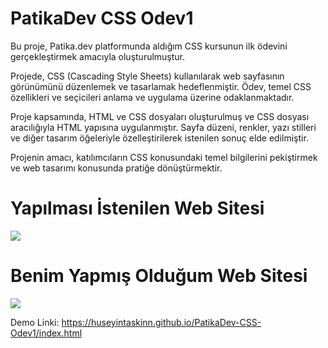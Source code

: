 # PatikaDev CSS Odev1

Bu proje, Patika.dev platformunda aldığım CSS kursunun ilk ödevini gerçekleştirmek amacıyla oluşturulmuştur.

Projede, CSS (Cascading Style Sheets) kullanılarak web sayfasının görünümünü düzenlemek ve tasarlamak hedeflenmiştir. Ödev, temel CSS özellikleri ve seçicileri anlama ve uygulama üzerine odaklanmaktadır.

Proje kapsamında, HTML ve CSS dosyaları oluşturulmuş ve CSS dosyası aracılığıyla HTML yapısına uygulanmıştır. Sayfa düzeni, renkler, yazı stilleri ve diğer tasarım öğeleriyle özelleştirilerek istenilen sonuç elde edilmiştir.

Projenin amacı, katılımcıların CSS konusundaki temel bilgilerini pekiştirmek ve web tasarımı konusunda pratiğe dönüştürmektir.

# Yapılması İstenilen Web Sitesi

<img src="https://raw.githubusercontent.com/Kodluyoruz/taskforce/main/css/odev1/figures/webpage.gif"/>

# Benim Yapmış Olduğum Web Sitesi

<img src="https://s12.gifyu.com/images/SW2Bl.gif"/>

Demo Linki: https://huseyintaskinn.github.io/PatikaDev-CSS-Odev1/index.html
